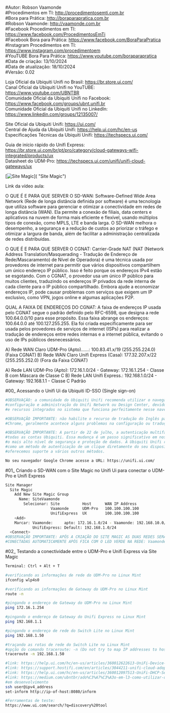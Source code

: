 #Autor: Robson Vaamonde<br>
#Procedimentos em TI: http://procedimentosemti.com.br<br>
#Bora para Prática: http://boraparapratica.com.br<br>
#Robson Vaamonde: http://vaamonde.com.br<br>
#Facebook Procedimentos em TI: https://www.facebook.com/ProcedimentosEmTi<br>
#Facebook Bora para Prática: https://www.facebook.com/BoraParaPratica<br>
#Instagram Procedimentos em TI: https://www.instagram.com/procedimentoem<br>
#YouTUBE Bora Para Prática: https://www.youtube.com/boraparapratica<br>
#Data de criação: 13/10/2024<br>
#Data de atualização: 18/10/2024<br>
#Versão: 0.02

Loja Oficial da Ubiquiti Unifi no Brasil: https://br.store.ui.com/<br>
Canal Oficial da Ubiquiti Unifi no YouTUBE: https://www.youtube.com/UBNTBR<br>
Comunidade Oficial da Ubiquiti Unifi no Facebook: https://www.facebook.com/groups/ubnt.unifi.br<br>
Comunidade Oficial da Ubiquiti Unifi no LinkedIn: https://www.linkedin.com/groups/12135007/

Site Oficial da Ubiquiti Unifi: https://ui.com/<br>
Central de Ajuda da Ubiquiti Unifi: https://help.ui.com/hc/en-us<br>
Especificações Técnicas da Ubiquiti Unifi: https://techspecs.ui.com/

Guia de início rápido do Unifi Express: https://br.store.ui.com/br/pt/pro/category/cloud-gateways-wifi-integrated/products/ux<br>
Datasheet do UDM-Pro: https://techspecs.ui.com/unifi/unifi-cloud-gateways/ux

[![Site Magic](http://img.youtube.com/vi//0.jpg)]( "Site Magic")

Link da vídeo aula: 

O QUE É E PARA QUE SERVER O SD-WAN: Software-Defined Wide Area Network (Rede de longa distância definida por software) é uma tecnologia que utiliza software para gerenciar e otimizar a conectividade em redes de longa distância (WAN). Ela permite a conexão de filiais, data centers e aplicativos na nuvem de forma mais eficiente e flexível, usando múltiplos tipos de conexão, como MPLS, LTE e banda larga. O SD-WAN melhora o desempenho, a segurança e a redução de custos ao priorizar o tráfego e otimizar a largura de banda, além de facilitar a administração centralizada de redes distribuídas.

O QUE É E PARA QUE SERVER O CGNAT: Carrier-Grade NAT (NAT (Network Address Translation/Masquerading - Tradução de Endereço de Rede/Mascaramento) de Nível de Operadora) é uma técnica usada por provedores de internet para permitir que vários dispositivos compartilhem um único endereço IP público. Isso é feito porque os endereços IPv4 estão se esgotando. Com o CGNAT, o provedor usa um único IP público para muitos clientes, traduzindo os endereços IP privados da rede interna de cada cliente para o IP público compartilhado. Embora ajude a economizar endereços IP, pode causar problemas com serviços que exigem um IP exclusivo, como VPN, jogos online e algumas aplicações P2P.

QUAL A FAIXA DE ENDEREÇOS DO CGNAT: A faixa de endereços IP usada pelo CGNAT segue o padrão definido pelo RFC-6598, que designa a rede 100.64.0.0/10 para esse propósito. Essa faixa abrange os endereços: 100.64.0.0 até 100.127.255.255. Ela foi criada especificamente para ser usada pelos provedores de serviços de internet (ISPs) para realizar a tradução de endereços entre redes internas e a internet pública, evitando o uso de IPs públicos desnecessários.

A) Rede WAN Claro UDM-Pro (Apto)......: 100.83.41.x/19  (255.255.224.0) (Faixa CGNAT)
B) Rede WAN Claro Unifi Express (Casa): 177.32.207.x/22 (255.255.252.0) (Fora da Faixa CGNAT)

A) Rede LAN UDM-Pro (Apto): 172.16.1.0/24   -  Gateway: 172.16.1.254  -  Classe B com Máscara de Classe C
B) Rede LAN Unifi Express.: 192.168.1.0/24  -  Gateway: 192.168.1.1   -  Classe C Padrão

#00_ Acessando o Unifi Ui da Ubiquiti ID-SSO (Single sign-on)<br>
```bash
#OBSERVAÇÃO: a comunidade do Ubiquiti Unifi recomenda utilizar o navegador Google Chrome para a 
#configuração e administração do Unifi Network ou Design Center, devido a compatibilidade do Java 
#e recursos integrados no sistema que funciona perfeitamente nesse navegador.

#OBSERVAÇÃO IMPORTANTE: não habilite o recurso de tradução do Inglês para o Português do Google
#Chrome, geralmente acontece alguns problemas na configuração ou tradução do termo técnico.

#OBSERVAÇÃO IMPORTANTE: A partir de 22 de julho, a autenticação multifator será obrigatória para 
#todas as contas Ubiquiti. Essa mudança é um passo significativo em nosso compromisso de garantir 
#o mais alto nível de segurança e proteção de dados. A Ubiquiti Unifi recomenda usar o UI Verify
#como um método de autenticação de um clique diretamente do seu dispositivo móvel, mas também 
#oferecemos suporte a vários outros métodos.

No seu navegador Google Chrome acesse a URL: https://unifi.ui.com/
```

#01_ Criando o SD-WAN com o Site Magic no Unifi Ui para conectar o UDM-Pro e Unifi Express<br>
```bash
Site Manager
  Site Magic
    Add New Site Magic Group
      Name: SiteVaamonde
        Selecionar: Site          Host      WAN IP Address
                    Vaamonde      UDM-Pro   100.100.100.100
                    UnifiExpress  UX        100.100.100.100
    <Add>
    Marcar: Vaamonde:     apto: 172.16.1.0/24 - Vaamonde: 192.168.10.0/24
            UnifiExpress: Default: 192.168.1.0/24
  <Connect>
#OBSERVAÇÃO IMPORTANTE: APÓS A CRIAÇÃO DO SITE MAGIC AS DUAS REDES SERÃO SINCRONIZADAS E
#CONECTADAS AUTOMATICAMENTE APÓS FICA COM O LED VERDE NA REDE: Vaamonde E UnifiExpress.
```

#02_ Testando a conectividade entre o UDM-Pro e Unifi Express via Site Magic<br>
```bash
Terminal: Ctrl + Alt + T

#verificando as informações de rede do UDM-Pro no Linux Mint
ifconfig wlp4s0

#verificando as informações de Gateway do UDM-Pro no Linux Mint
route -n

#pingando o endereço de Gateway do UDM-Pro no Linux Mint
ping 172.16.1.254

#pingando o endereço de Gateway do Unifi Express no Linux Mint
ping 192.168.1.1

#pingando o endereço de rede do Switch Lite no Linux Mint
ping 192.168.1.50

#traçando as rotas de rede do Switch Lite no Linux Mint
#opção do comando traceroute: -n (Do not try to map IP addresses to host names)
traceroute -n 192.168.1.50
```

```bash
#link: https://help.ui.com/hc/en-us/articles/360012622613-UniFi-Device-Adoption
#link: https://support.hostifi.com/en/articles/3044211-unifi-cloud-adoption-getting-started
#link: https://help.ui.com/hc/en-us/articles/360012097513-UniFi-DHCP-Server
#link: https://medium.com/ubntbr/ado%C3%A7%C3%A3o-em-l3-como-utilizar-o-unifi-controller-na-nuvem-para-gerenciar-m%C3%BAltiplos-sites-remotos-98681fc215b4
#em desenvolvimento
ssh user@ipv4_address
set-inform http://ip-of-host:8080/inform

#Ferramentas de teste:
https://www.ui.com/search/?q=discovery%20tool
```